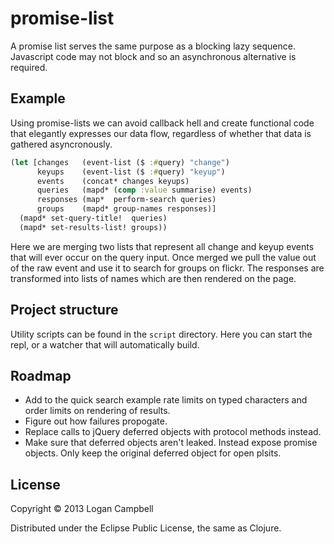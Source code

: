 # promise-list

A promise list serves the same purpose as a blocking lazy sequence. Javascript
code may not block and so an asynchronous alternative is required.

## Example

Using promise-lists we can avoid callback hell and create functional code that
elegantly expresses our data flow, regardless of whether that data is gathered
asyncronously.

```clojure
(let [changes   (event-list ($ :#query) "change")
      keyups    (event-list ($ :#query) "keyup")
      events    (concat* changes keyups)
      queries   (mapd* (comp :value summarise) events)
      responses (map*  perform-search queries)
      groups    (mapd* group-names responses)]
  (mapd* set-query-title!  queries)
  (mapd* set-results-list! groups))
```

Here we are merging two lists that represent all change and keyup events that
will ever occur on the query input. Once merged we pull the value out of the
raw event and use it to search for groups on flickr. The responses are
transformed into lists of names which are then rendered on the page.

## Project structure

Utility scripts can be found in the `script` directory. Here you can start the
repl, or a watcher that will automatically build.

## Roadmap

* Add to the quick search example rate limits on typed characters and order
  limits on rendering of results.
* Figure out how failures propogate.
* Replace calls to jQuery deferred objects with protocol methods instead.
* Make sure that deferred objects aren't leaked. Instead expose promise
  objects. Only keep the original deferred object for open plsits.

## License

Copyright © 2013 Logan Campbell

Distributed under the Eclipse Public License, the same as Clojure.
